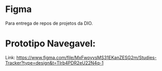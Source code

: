 # Figma
Para entrega de repos de projetos da DIO.

# Prototipo Navegavel:
Link: https://www.figma.com/file/MxFwoyvsMS31EKanZESG2m/Studies-Tracker?type=design&t=TIrb4PDR2eU22N4q-1
